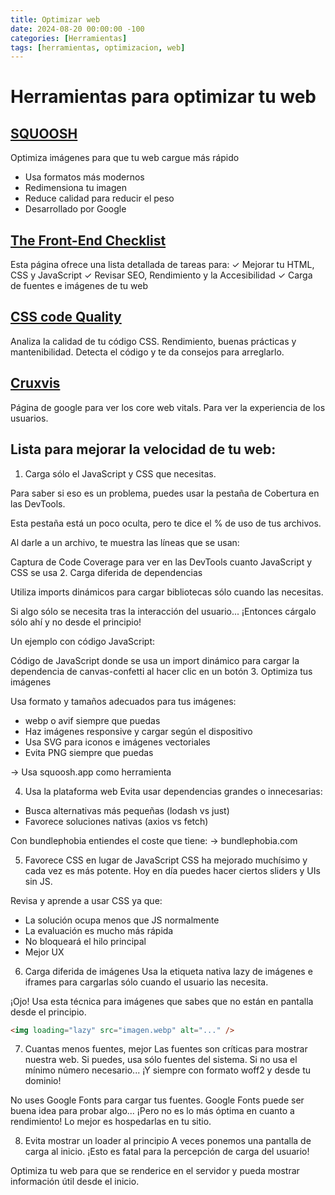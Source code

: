 ```yaml
---
title: Optimizar web
date: 2024-08-20 00:00:00 -100
categories: [Herramientas]
tags: [herramientas, optimizacion, web]
---
```


# Herramientas para optimizar tu web

## [SQUOOSH](https://squoosh.app/)

Optimiza imágenes para que tu web cargue más rápido

-   Usa formatos más modernos
-   Redimensiona tu imagen
-   Reduce calidad para reducir el peso
-   Desarrollado por Google

## [The Front-End Checklist](https://frontendchecklist.io/)

Esta página ofrece una lista detallada de tareas para:
✓ Mejorar tu HTML, CSS y JavaScript
✓ Revisar SEO, Rendimiento y la Accesibilidad
✓ Carga de fuentes e imágenes de tu web

## [CSS code Quality ](https://www.projectwallace.com/css-code-quality)

Analiza la calidad de tu código CSS.
Rendimiento, buenas prácticas y mantenibilidad.
Detecta el código y te da consejos para arreglarlo.

## [Cruxvis](https://cruxvis.withgoogle.com/#/)
Página de google para ver los core web vitals.
Para ver la experiencia de los usuarios.

## Lista para mejorar la velocidad de tu web:

1. Carga sólo el JavaScript y CSS que necesitas.

Para saber si eso es un problema, puedes usar la pestaña de Cobertura en las DevTools.

Esta pestaña está un poco oculta, pero te dice el % de uso de tus archivos.

Al darle a un archivo, te muestra las líneas que se usan:

Captura de Code Coverage para ver en las DevTools cuanto JavaScript y CSS se usa 2. Carga diferida de dependencias

Utiliza imports dinámicos para cargar bibliotecas sólo cuando las necesitas.

Si algo sólo se necesita tras la interacción del usuario...
¡Entonces cárgalo sólo ahí y no desde el principio!

Un ejemplo con código JavaScript:

Código de JavaScript donde se usa un import dinámico para cargar la dependencia de canvas-confetti al hacer clic en un botón 3. Optimiza tus imágenes

Usa formato y tamaños adecuados para tus imágenes:

-   webp o avif siempre que puedas
-   Haz imágenes responsive y cargar según el dispositivo
-   Usa SVG para iconos e imágenes vectoriales
-   Evita PNG siempre que puedas

→ Usa squoosh․app como herramienta

4. Usa la plataforma web
   Evita usar dependencias grandes o innecesarias:

-   Busca alternativas más pequeñas (lodash vs just)
-   Favorece soluciones nativas (axios vs fetch)

Con bundlephobia entiendes el coste que tiene:
→ bundlephobia․com

5. Favorece CSS en lugar de JavaScript
   CSS ha mejorado muchísimo y cada vez es más potente.
   Hoy en día puedes hacer ciertos sliders y UIs sin JS.

Revisa y aprende a usar CSS ya que:

-   La solución ocupa menos que JS normalmente
-   La evaluación es mucho más rápida
-   No bloqueará el hilo principal
-   Mejor UX

6. Carga diferida de imágenes
   Usa la etiqueta nativa lazy de imágenes e iframes para cargarlas sólo cuando el usuario las necesita.

¡Ojo! Usa esta técnica para imágenes que sabes que no están en pantalla desde el principio.

```html
<img loading="lazy" src="imagen.webp" alt="..." />
```

7. Cuantas menos fuentes, mejor
   Las fuentes son críticas para mostrar nuestra web.
   Si puedes, usa sólo fuentes del sistema.
   Si no usa el mínimo número necesario...
   ¡Y siempre con formato woff2 y desde tu dominio!

No uses Google Fonts para cargar tus fuentes.
Google Fonts puede ser buena idea para probar algo... ¡Pero no es lo más óptima en cuanto a rendimiento!
Lo mejor es hospedarlas en tu sitio.

8. Evita mostrar un loader al principio
   A veces ponemos una pantalla de carga al inicio.
   ¡Esto es fatal para la percepción de carga del usuario!

Optimiza tu web para que se renderice en el servidor y pueda mostrar información útil desde el inicio.
